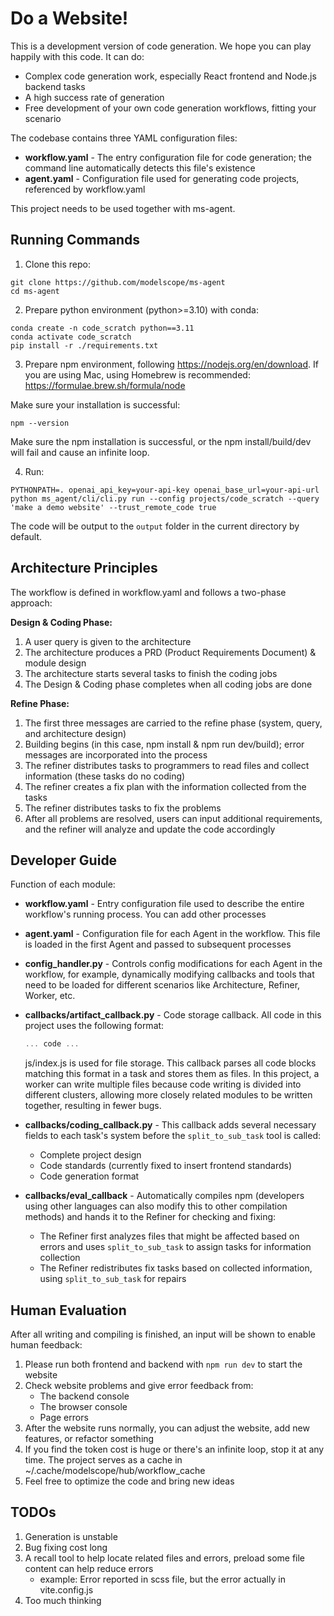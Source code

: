 # Do a Website!

This is a development version of code generation. We hope you can play happily with this code. It can do:

* Complex code generation work, especially React frontend and Node.js backend tasks
* A high success rate of generation
* Free development of your own code generation workflows, fitting your scenario

The codebase contains three YAML configuration files:

- **workflow.yaml** - The entry configuration file for code generation; the command line automatically detects this file's existence
- **agent.yaml** - Configuration file used for generating code projects, referenced by workflow.yaml

This project needs to be used together with ms-agent.

## Running Commands

1. Clone this repo:

  ```shell
  git clone https://github.com/modelscope/ms-agent
  cd ms-agent
  ```

2. Prepare python environment (python>=3.10) with conda:

  ```shell
  conda create -n code_scratch python==3.11
  conda activate code_scratch
  pip install -r ./requirements.txt
  ```

3. Prepare npm environment, following https://nodejs.org/en/download. If you are using Mac, using Homebrew is recommended: https://formulae.brew.sh/formula/node

Make sure your installation is successful:

```shell
npm --version
```

Make sure the npm installation is successful, or the npm install/build/dev will fail and cause an infinite loop.

4. Run:

```shell
PYTHONPATH=. openai_api_key=your-api-key openai_base_url=your-api-url python ms_agent/cli/cli.py run --config projects/code_scratch --query 'make a demo website' --trust_remote_code true
```

The code will be output to the `output` folder in the current directory by default.

## Architecture Principles

The workflow is defined in workflow.yaml and follows a two-phase approach:

**Design & Coding Phase:**
1. A user query is given to the architecture
2. The architecture produces a PRD (Product Requirements Document) & module design
3. The architecture starts several tasks to finish the coding jobs
4. The Design & Coding phase completes when all coding jobs are done

**Refine Phase:**
1. The first three messages are carried to the refine phase (system, query, and architecture design)
2. Building begins (in this case, npm install & npm run dev/build); error messages are incorporated into the process
3. The refiner distributes tasks to programmers to read files and collect information (these tasks do no coding)
4. The refiner creates a fix plan with the information collected from the tasks
5. The refiner distributes tasks to fix the problems
6. After all problems are resolved, users can input additional requirements, and the refiner will analyze and update the code accordingly

## Developer Guide

Function of each module:

- **workflow.yaml** - Entry configuration file used to describe the entire workflow's running process. You can add other processes
- **agent.yaml** - Configuration file for each Agent in the workflow. This file is loaded in the first Agent and passed to subsequent processes
- **config_handler.py** - Controls config modifications for each Agent in the workflow, for example, dynamically modifying callbacks and tools that need to be loaded for different scenarios like Architecture, Refiner, Worker, etc.
- **callbacks/artifact_callback.py** - Code storage callback. All code in this project uses the following format:

    ```js:js/index.js
    ... code ...
    ```
  js/index.js is used for file storage. This callback parses all code blocks matching this format in a task and stores them as files.
  In this project, a worker can write multiple files because code writing is divided into different clusters, allowing more closely related modules to be written together, resulting in fewer bugs.
- **callbacks/coding_callback.py** - This callback adds several necessary fields to each task's system before the `split_to_sub_task` tool is called:
    * Complete project design
    * Code standards (currently fixed to insert frontend standards)
    * Code generation format
- **callbacks/eval_callback** - Automatically compiles npm (developers using other languages can also modify this to other compilation methods) and hands it to the Refiner for checking and fixing:
    * The Refiner first analyzes files that might be affected based on errors and uses `split_to_sub_task` to assign tasks for information collection
    * The Refiner redistributes fix tasks based on collected information, using `split_to_sub_task` for repairs

## Human Evaluation

After all writing and compiling is finished, an input will be shown to enable human feedback:

1. Please run both frontend and backend with `npm run dev` to start the website
2. Check website problems and give error feedback from:
   * The backend console
   * The browser console
   * Page errors
3. After the website runs normally, you can adjust the website, add new features, or refactor something
4. If you find the token cost is huge or there's an infinite loop, stop it at any time. The project serves as a cache in ~/.cache/modelscope/hub/workflow_cache
5. Feel free to optimize the code and bring new ideas

## TODOs

1. Generation is unstable
2. Bug fixing cost long
3. A recall tool to help locate related files and errors, preload some file content can help reduce errors
   * example: Error reported in scss file, but the error actually in vite.config.js
4. Too much thinking
